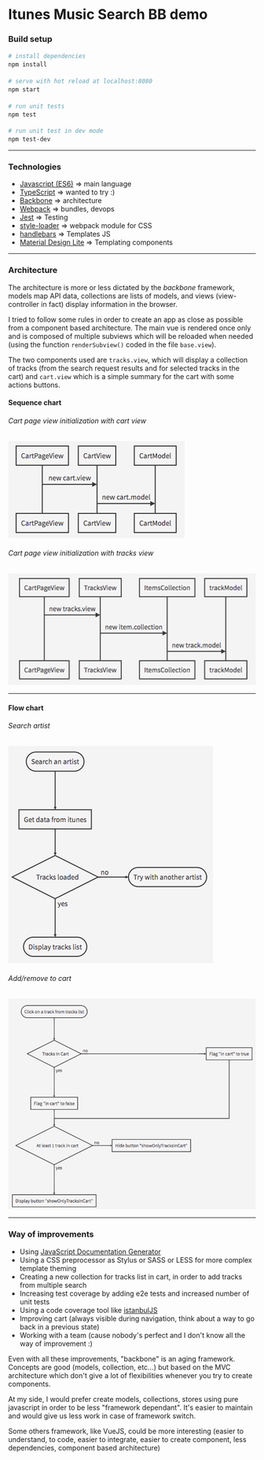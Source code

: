 # Itunes Music Search BB demo

### Build setup

``` bash
# install dependencies
npm install

# serve with hot reload at localhost:8080
npm start

# run unit tests
npm test

# run unit test in dev mode
npm test-dev
```

---

### Technologies

* [Javascript (ES6)](https://developer.mozilla.org/fr/docs/Web/JavaScript) => main language
* [TypeScript](https://www.typescriptlang.org/index.html) => wanted to try :)
* [Backbone](http://backbonejs.org) => architecture
* [Webpack](https://webpack.js.org) => bundles, devops
* [Jest](https://facebook.github.io/jest) => Testing
* [style-loader](https://github.com/webpack-contrib/style-loader) => webpack module for CSS
* [handlebars](http://handlebarsjs.com/) => Templates JS
* [Material Design Lite](https://getmdl.io/) => Templating components

---

### Architecture

The architecture is more or less dictated by the *backbone* framework, models map API data, collections are lists of models, and views (view-controller in fact) display information in the browser.

I tried to follow some rules in order to create an app as close as possible from a component based architecture. The main vue is rendered once only and is composed of multiple subviews which will be reloaded when needed (using the function `renderSubview()` coded in the file `base.view`).

The two components used are `tracks.view`, which will display a collection of tracks (from the search request results and for selected tracks in the cart) and `cart.view` which is a simple summary for the cart with some actions buttons.


#### Sequence chart

######  *Cart page view initialization with cart view*

![SequenceChartCartView](./charts/cart_page_cart_view_sequence.png)

######  *Cart page view initialization with tracks view*

![SequenceChartTracksView](./charts/cart_page_tracks_view_sequence.png)

---

#### Flow chart

######  *Search artist*

![FlowChartSearchArtist](./charts/search_artist_flow.png)

######  *Add/remove to cart*

![FlowChartAddRemoveCart](./charts/add_remove_cart_flow.png)

---

### Way of improvements

* Using [JavaScript Documentation Generator](https://www.fusioncharts.com/blog/jsdoc-vs-yuidoc-vs-doxx-vs-docco-choosing-a-javascript-documentation-generator/)
* Using a CSS preprocessor as Stylus or SASS or LESS for more complex template theming
* Creating a new collection for tracks list in cart, in order to add tracks from multiple search
* Increasing test coverage by adding e2e tests and increased number of unit tests
* Using a code coverage tool like [istanbulJS](https://istanbul.js.org/)
* Improving cart (always visible during navigation, think about a way to go back in a previous state)
* Working with a team (cause nobody's perfect and I don't know all the way of improvement :)

Even with all these improvements, "backbone" is an aging framework. Concepts are good (models, collection, etc...) but based on the MVC architecture which don't give a lot of flexibilities whenever you try to create components.

At my side, I would prefer create models, collections, stores using pure javascript in order to be less "framework dependant". It's easier to maintain and would give us less work in case of framework switch.

Some others framework, like VueJS, could be more interesting (easier to understand, to code, easier to integrate, easier to create component, less dependencies, component based architecture)

